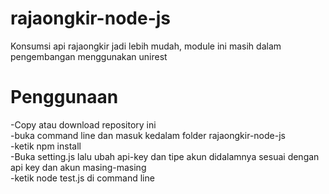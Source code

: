 # rajaongkir-node-js

Konsumsi api rajaongkir jadi lebih mudah, module ini masih dalam pengembangan 
menggunakan unirest

# Penggunaan
-Copy atau download repository ini <br/>
-buka command line dan masuk kedalam folder rajaongkir-node-js  <br/>
-ketik npm install  <br/>
-Buka setting.js lalu ubah api-key dan tipe akun didalamnya sesuai dengan api key dan akun masing-masing  <br/>
-ketik node test.js di command line
